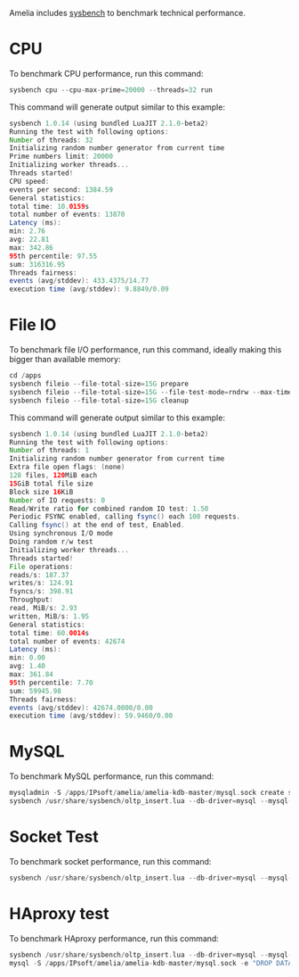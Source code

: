 Amelia includes [sysbench](https://github.com/akopytov/sysbench) to benchmark technical performance.
# CPU
To benchmark CPU performance, run this command:
``` groovy
sysbench cpu --cpu-max-prime=20000 --threads=32 run
```
This command will generate output similar to this example:
``` groovy
sysbench 1.0.14 (using bundled LuaJIT 2.1.0-beta2)
Running the test with following options:
Number of threads: 32
Initializing random number generator from current time
Prime numbers limit: 20000
Initializing worker threads...
Threads started!
CPU speed:
events per second: 1384.59
General statistics:
total time: 10.0159s
total number of events: 13870
Latency (ms):
min: 2.76
avg: 22.81
max: 342.86
95th percentile: 97.55
sum: 316316.95
Threads fairness:
events (avg/stddev): 433.4375/14.77
execution time (avg/stddev): 9.8849/0.09
```
# File IO
To benchmark file I/O performance, run this command, ideally making this bigger than available memory:
``` groovy
cd /apps
sysbench fileio --file-total-size=15G prepare
sysbench fileio --file-total-size=15G --file-test-mode=rndrw --max-time=60 --max-requests=0 run
sysbench fileio --file-total-size=15G cleanup
```
This command will generate output similar to this example:
``` groovy
sysbench 1.0.14 (using bundled LuaJIT 2.1.0-beta2)
Running the test with following options:
Number of threads: 1
Initializing random number generator from current time
Extra file open flags: (none)
128 files, 120MiB each
15GiB total file size
Block size 16KiB
Number of IO requests: 0
Read/Write ratio for combined random IO test: 1.50
Periodic FSYNC enabled, calling fsync() each 100 requests.
Calling fsync() at the end of test, Enabled.
Using synchronous I/O mode
Doing random r/w test
Initializing worker threads...
Threads started!
File operations:
reads/s: 187.37
writes/s: 124.91
fsyncs/s: 398.91
Throughput:
read, MiB/s: 2.93
written, MiB/s: 1.95
General statistics:
total time: 60.0014s
total number of events: 42674
Latency (ms):
min: 0.00
avg: 1.40
max: 361.84
95th percentile: 7.70
sum: 59945.98
Threads fairness:
events (avg/stddev): 42674.0000/0.00
execution time (avg/stddev): 59.9460/0.00
```
# MySQL
To benchmark MySQL performance, run this command:
``` groovy
mysqladmin -S /apps/IPsoft/amelia/amelia-kdb-master/mysql.sock create sbtest
sysbench /usr/share/sysbench/oltp_insert.lua --db-driver=mysql --mysql-socket=/apps/IPsoft/amelia/amelia-kdb-master/mysql.sock --mysql-user=root --mysql-password=4296s639869876cssa6i --time=60 --max-requests=0 --threads=8 prepare
```
# Socket Test
To benchmark socket performance, run this command:
``` groovy
sysbench /usr/share/sysbench/oltp_insert.lua --db-driver=mysql --mysql-socket=/apps/IPsoft/amelia/amelia-kdb-master/mysql.sock --mysql-user=root --mysql-password=4296s639869876cssa6i --time=60 --max-requests=0 --threads=8 --report-interval=1 run
```
# HAproxy test
To benchmark HAproxy performance, run this command:
``` groovy
sysbench /usr/share/sysbench/oltp_insert.lua --db-driver=mysql --mysql-host=127.0.0.1 --mysql-port=13306 --mysql-user=root --mysql-password=4296s639869876cssa6i --time=60 --max-requests=0 --threads=8 --report-interval=1 run
mysql -S /apps/IPsoft/amelia/amelia-kdb-master/mysql.sock -e "DROP DATABASE IF EXISTS sbtest"
```
